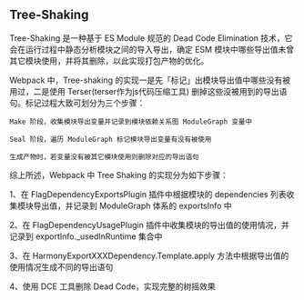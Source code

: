 <!--
 * @Author: hcs
 * @Date: 2023-04-18 09:44:58
 * @LastEditTime: 2023-04-18 09:48:29
 * @LastEditors: Do not edit
 * @Description: Modify here please
 * @FilePath: \git_program\FEStudy\构建工具相关知识\Tree-Shaking.md
-->
## Tree-Shaking 

Tree-Shaking 是一种基于 ES Module 规范的 Dead Code Elimination 技术，它会在运行过程中静态分析模块之间的导入导出，确定 ESM 模块中哪些导出值未曾其它模块使用，并将其删除，以此实现打包产物的优化。

Webpack 中，Tree-shaking 的实现一是先「标记」出模块导出值中哪些没有被用过，二是使用 Terser(terser作为js代码压缩工具) 删掉这些没被用到的导出语句。标记过程大致可划分为三个步骤：

    Make 阶段，收集模块导出变量并记录到模块依赖关系图 ModuleGraph 变量中

    Seal 阶段，遍历 ModuleGraph 标记模块导出变量有没有被使用

    生成产物时，若变量没有被其它模块使用则删除对应的导出语句

综上所述，Webpack 中 Tree Shaking 的实现分为如下步骤：

1、在 FlagDependencyExportsPlugin 插件中根据模块的 dependencies 列表收集模块导出值，并记录到 ModuleGraph 体系的 exportsInfo 中

2、在 FlagDependencyUsagePlugin 插件中收集模块的导出值的使用情况，并记录到 exportInfo._usedInRuntime 集合中

3、在 HarmonyExportXXXDependency.Template.apply 方法中根据导出值的使用情况生成不同的导出语句

4、使用 DCE 工具删除 Dead Code，实现完整的树摇效果